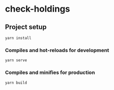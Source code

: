 # check-holdings

## Project setup
```
yarn install
```

### Compiles and hot-reloads for development
```
yarn serve
```

### Compiles and minifies for production
```
yarn build
```
